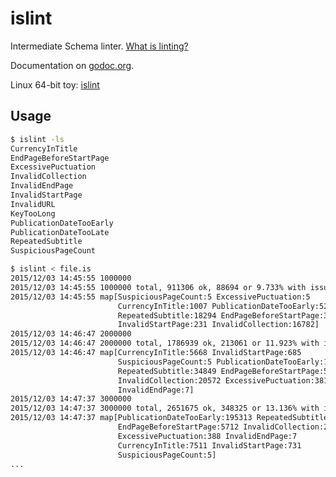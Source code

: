 islint
======

Intermediate Schema linter. [What is linting?](http://stackoverflow.com/questions/8503559/what-is-linting)

Documentation on [godoc.org](https://godoc.org/github.com/miku/islint).

Linux 64-bit toy: [islint](https://github.com/miku/islint/releases/download/v0.1.0/islint)

Usage
-----

```sh
$ islint -ls
CurrencyInTitle
EndPageBeforeStartPage
ExcessivePuctuation
InvalidCollection
InvalidEndPage
InvalidStartPage
InvalidURL
KeyTooLong
PublicationDateTooEarly
PublicationDateTooLate
RepeatedSubtitle
SuspiciousPageCount

$ islint < file.is
2015/12/03 14:45:55 1000000
2015/12/03 14:45:55 1000000 total, 911306 ok, 88694 or 9.733% with issues
2015/12/03 14:45:55 map[SuspiciousPageCount:5 ExcessivePuctuation:5
                        CurrencyInTitle:1007 PublicationDateTooEarly:52361
                        RepeatedSubtitle:18294 EndPageBeforeStartPage:390
                        InvalidStartPage:231 InvalidCollection:16782]
2015/12/03 14:46:47 2000000
2015/12/03 14:46:47 2000000 total, 1786939 ok, 213061 or 11.923% with issues
2015/12/03 14:46:47 map[CurrencyInTitle:5668 InvalidStartPage:685
                        SuspiciousPageCount:5 PublicationDateTooEarly:146781
                        RepeatedSubtitle:34849 EndPageBeforeStartPage:5146
                        InvalidCollection:20572 ExcessivePuctuation:381
                        InvalidEndPage:7]
2015/12/03 14:47:37 3000000
2015/12/03 14:47:37 3000000 total, 2651675 ok, 348325 or 13.136% with issues
2015/12/03 14:47:37 map[PublicationDateTooEarly:195313 RepeatedSubtitle:118735
                        EndPageBeforeStartPage:5712 InvalidCollection:21339
                        ExcessivePuctuation:388 InvalidEndPage:7
                        CurrencyInTitle:7511 InvalidStartPage:731
                        SuspiciousPageCount:5]
...
```
